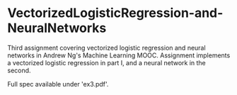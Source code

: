 # VectorizedLogisticRegression-and-NeuralNetworks
Third assignment covering vectorized logistic regression and neural networks in Andrew Ng's Machine Learning MOOC. Assignment implements a vectorized logistic regression in part I, and a neural network in the second.

Full spec available under 'ex3.pdf'.
